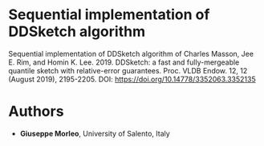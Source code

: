 # Sequential implementation of DDSketch algorithm

Sequential implementation of DDSketch algorithm of Charles Masson, Jee E. Rim, and Homin K. Lee. 2019. DDSketch: a fast and fully-mergeable quantile sketch with relative-error guarantees. Proc. VLDB Endow. 12, 12 (August 2019), 2195-2205. DOI: https://doi.org/10.14778/3352063.3352135

# Authors

* **Giuseppe Morleo**,  University of Salento, Italy

